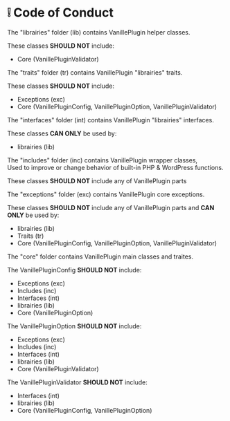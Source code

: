 # ❕ Code of Conduct

The "librairies" folder (lib) contains VanillePlugin helper classes.  

These classes **SHOULD NOT** include:
- Core (VanillePluginValidator)

The "traits" folder (tr) contains VanillePlugin "librairies" traits.

These classes **SHOULD NOT** include:
- Exceptions (exc)
- Core (VanillePluginConfig, VanillePluginOption, VanillePluginValidator)

The "interfaces" folder (int) contains VanillePlugin "librairies" interfaces.

These classes **CAN ONLY** be used by:
- librairies (lib)

The "includes" folder (inc) contains VanillePlugin wrapper classes,  
Used to improve or change behavior of built-in PHP & WordPress functions.

These classes **SHOULD NOT** include any of VanillePlugin parts

The "exceptions" folder (exc) contains VanillePlugin core exceptions.

These classes **SHOULD NOT** include any of VanillePlugin parts
and **CAN ONLY** be used by:
- librairies (lib)
- Traits (tr)
- Core (VanillePluginConfig, VanillePluginOption, VanillePluginValidator)

The "core" folder contains VanillePlugin main classes and traites.

The VanillePluginConfig **SHOULD NOT** include:
- Exceptions (exc)
- Includes (inc)
- Interfaces (int)
- librairies (lib)
- Core (VanillePluginOption)

The VanillePluginOption **SHOULD NOT** include:
- Exceptions (exc)
- Includes (inc)
- Interfaces (int)
- librairies (lib)
- Core (VanillePluginValidator)

The VanillePluginValidator **SHOULD NOT** include:
- Interfaces (int)
- librairies (lib)
- Core (VanillePluginConfig, VanillePluginOption)